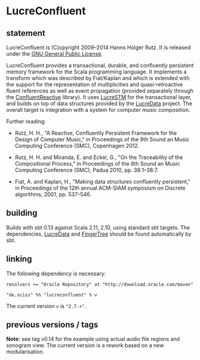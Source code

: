 # LucreConfluent

## statement

LucreConfluent is (C)opyright 2009&ndash;2014 Hanns Holger Rutz. It is released under the [GNU General Public License](http://github.com/Sciss/LucreConfluent/blob/master/licenses/LucreConfluent-License.txt).

LucreConfluent provides a transactional, durable, and confluently persistent memory framework for the Scala programming language. It implements a transform which was described by Fiat/Kaplan and which is extended with the support for the representation of multiplicities and quasi-retroactive fluent references as well as event propagation (provided separately through the [ConfluentReactive](https://github.com/Sciss/ConfluentReactive) library). It uses [LucreSTM](https://github.com/Sciss/LucreSTM) for the transactional layer, and builds on top of data structures provided by the [LucreData](https://github.com/Sciss/LucreData) project. The overall target is integration with a system for computer music composition.

Further reading:

 - Rutz, H. H., "A Reactive, Confluently Persistent Framework for the Design of Computer Music," in Proceedings of the 9th Sound an Music Computing Conference (SMC), Copenhagen 2012.

 - Rutz, H. H. and Miranda, E. and Eckel, G., "On the Traceability of the Compositional Process," in Proceedings of the 8th Sound an Music Computing Conference (SMC), Padua 2010, pp. 38:1–38:7.

 - Fiat, A. and Kaplan, H., "Making data structures confluently persistent," in Proceedings of the 12th annual ACM-SIAM symposium on Discrete algorithms, 2001, pp. 537–546.

## building

Builds with sbt 0.13 against Scala 2.11, 2.10, using standard sbt targets. The dependencies, [LucreData](https://github.com/Sciss/LucreData) and [FingerTree](https://github.com/Sciss/FingerTree) should be found automatically by sbt.

## linking

The following dependency is necessary:

    resolvers += "Oracle Repository" at "http://download.oracle.com/maven"
    
    "de.sciss" %% "lucreconfluent" % v

The current version `v` is `"2.7.+"`.

## previous versions / tags

__Note:__ see tag v0.14 for the example using actual audio file regions and sonogram view. The current version is a rework based on a new modularisation.
